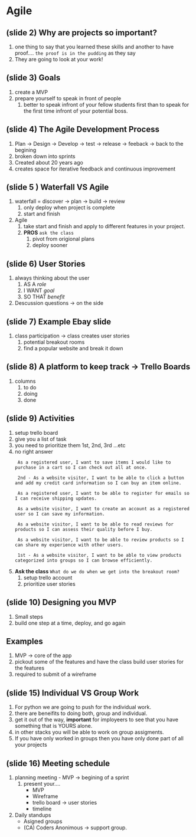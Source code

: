 # Agile

## (slide 2) Why are projects so important?
1. one thing to say that you learned these skills and another to have proof.... `the proof is in the pudding` as they say
2. They are going to look at your work!

## (slide 3) Goals
1. create a MVP
2. prepare yourself to speak in front of people
    1. better to speak infront of your fellow students first than to speak for the first time infront of your potential boss.

## (slide 4) The Agile Development Process
1. Plan -> Design -> Develop -> test -> release -> feeback -> back to the begining
2. broken down into sprints
3. Created about 20 years ago
4. creates space for iterative feedback and continuous improvement 

## (slide 5 ) Waterfall VS Agile
 1.  waterfall = discover -> plan -> build -> review
     1.  only deploy when project is complete 
     2.  start and finish
 2.  Agile
     1.  take start and finish and apply to different features in your project. 
     2.  __PROS__ `ask the class`
         1.  pivot from origional plans
         2.  deploy sooner

## (slide 6) User Stories
1. always thinking about the user
   1. AS A _role_
   2. I WANT _goal_
   3. SO THAT _benefit_
2. Descussion questions -> on the side

## (slide 7) Example Ebay slide
1. class participation -> class creates user stories
   1. potential breakout rooms
   2. find a popular website and break it down

## (slide 8) A platform to keep track -> Trello Boards
1. columns
   1. to do
   2. doing
   3. done

## (slide 9) Activities
1. setup trello board
2. give you a list of task 
3. you need to prioritize them 1st, 2nd, 3rd ...etc
4. no right answer
   ```
    As a registered user, I want to save items I would like to purchase in a cart so I can check out all at once.

    2nd - As a website visitor, I want to be able to click a button and add my credit card information so I can buy an item online.

    As a registered user, I want to be able to register for emails so I can receive shipping updates.

    As a website visitor, I want to create an account as a registered user so I can save my information.

    As a website visitor, I want to be able to read reviews for products so I can assess their quality before I buy.

    As a website visitor, I want to be able to review products so I can share my experience with other users.

    1st - As a website visitor, I want to be able to view products categorized into groups so I can browse efficiently. 
    ```
5. __Ask the class__ `What do we do when we get into the breakout room?`
    1. setup trello account
    2. prioritize user stories

## (slide 10) Designing you MVP 
1. Small steps
1. build one step at a time, deploy, and go again

## Examples
1. MVP -> core of the app
1. pickout some of the features and have the class build user stories for the features
1. required to submit of a wireframe

## (slide 15) Individual VS Group Work
1. For python we are going to push for the individual work. 
2. there are beneifits to doing both, group and individual. 
3. get it out of the way, __important__ for imployeers to see that you have something that is YOURS alone. 
4. in other stacks you will be able to work on group assigments. 
5. If you have only worked in groups then you have only done part of all your projects

## (slide 16) Meeting schedule 
1. planning meeting - MVP -> begining of a sprint
    1. present your....
        - MVP
        - Wireframe
        - trello board -> user stories
        - timeline
2. Daily standups
    - Asigned groups
    - (CA) Coders Anonimous -> support group.  